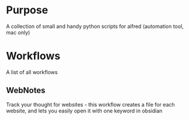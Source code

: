# Purpose
A collection of small and handy python scripts for alfred (automation tool, mac only)

# Workflows
A list of all workflows
## WebNotes
Track your thought for websites - this workflow creates a file for each website, and lets you easily open it with one keyword in obsidian
